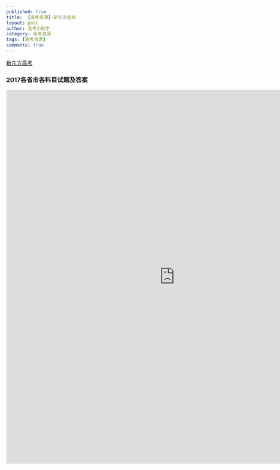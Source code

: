```yaml
---
published: true
title:  [高考资源]-新东方在线
layout: post
author: 高考小助手
category: 高考资源
tags: [高考资源]
comments: true 
---
```


[新东方高考](http://bbs.koolearn.com/f-100582-1.html)

### 2017各省市各科目试题及答案
<!--more-->
<iframe src="http://bbs.koolearn.com/t-4859935-1-1.html?a_id=ff80808138fed9e801390002fcd60001&kid=ff8080814ecbf647014ecd6927062648&ctx=&basePath=http%3A%2F%2Fun.koolearn.com%3A80%2F
" style="width:900px; height:1000px;" frameborder="0"></iframe>



